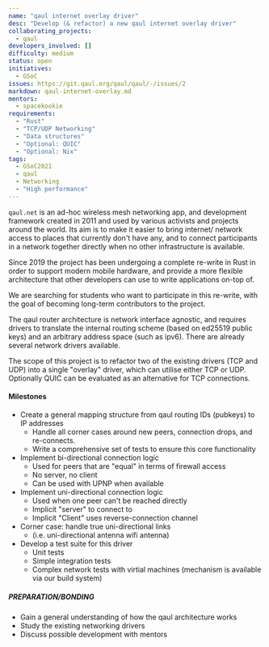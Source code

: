 ```yaml
---
name: "qaul internet overlay driver"
desc: "Develop (& refactor) a new qaul internet overlay driver"
collaborating_projects:
  - qaul
developers_involved: []
difficulty: medium
status: open
initiatives:
  - GSoC
issues: https://git.qaul.org/qaul/qaul/-/issues/2
markdown: qaul-internet-overlay.md
mentors:
  - spacekookie
requirements:
  - "Rust"
  - "TCP/UDP Networking"
  - "Data structures"
  - "Optional: QUIC"
  - "Optional: Nix"
tags:
  - GSoC2021
  - qaul
  - Networking
  - "High performance"
---
```


`qaul.net` is an ad-hoc wireless mesh networking app, and development
framework created in 2011 and used by various activists and projects
around the world.  Its aim is to make it easier to bring internet/
network access to places that currently don't have any, and to connect
participants in a network together directly when no other
infrastructure is available.

Since 2019 the project has been undergoing a complete re-write in Rust
in order to support modern mobile hardware, and provide a more
flexible architecture that other developers can use to write
applications on-top of.

We are searching for students who want to participate in this
re-write, with the goal of becoming long-term contributors to the
project.

The qaul router architecture is network interface agnostic, and
requires drivers to translate the internal routing scheme (based on
ed25519 public keys) and an arbitrary address space (such as ipv6).
There are already several network drivers available.

The scope of this project is to refactor two of the existing drivers
(TCP and UDP) into a single "overlay" driver, which can utilise either
TCP or UDP.  Optionally QUIC can be evaluated as an alternative for
TCP connections.


#### Milestones

* Create a general mapping structure from qaul routing IDs (pubkeys) to IP addresses
  * Handle all corner cases around new peers, connection drops, and re-connects.
  * Write a comprehensive set of tests to ensure this core functionality
* Implement bi-directional connection logic
  * Used for peers that are "equal" in terms of firewall access
  * No server, no client
  * Can be used with UPNP when available
* Implement uni-directional connection logic
  * Used when one peer can't be reached directly
  * Implicit "server" to connect to
  * Implicit "Client" uses reverse-connection channel
* Corner case: handle true uni-directional links
  * (i.e. uni-directional antenna wifi antenna)
* Develop a test suite for this driver
  * Unit tests
  * Simple integration tests
  * Complex network tests with virtial machines (mechanism is available via our build system)


##### PREPARATION/BONDING

* Gain a general understanding of how the qaul architecture works
* Study the existing networking drivers
* Discuss possible development with mentors
